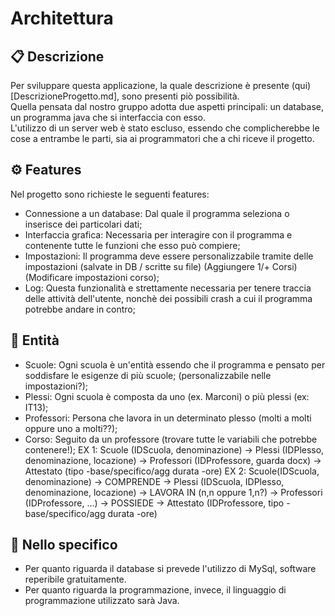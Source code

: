 # Architettura

<!-- (immagine architettura) -->

## :clipboard: Descrizione
Per sviluppare questa applicazione, la quale descrizione è presente (qui)[DescrizioneProgetto.md], sono presenti piò possibilità. <br>
Quella pensata dal nostro gruppo adotta due aspetti principali: un database, un programma java che si interfaccia con esso. <br>
L'utilizzo di un server web è stato escluso, essendo che complicherebbe le cose a entrambe le parti, sia ai programmatori che a chi riceve il progetto.

## :gear: Features
Nel progetto sono richieste le seguenti features:
- Connessione a un database: Dal quale il programma seleziona o inserisce dei particolari dati;
- Interfaccia grafica: Necessaria per interagire con il programma e contenente tutte le funzioni che esso può compiere;
- Impostazioni: Il programma deve essere personalizzabile tramite delle impostazioni (salvate in DB / scritte su file) (Aggiungere 1/+ Corsi) (Modificare impostazioni corso);
- Log: Questa funzionalità e strettamente necessaria per tenere traccia delle attività dell'utente, nonchè dei possibili crash a cui il programma potrebbe andare in contro;

## :busts_in_silhouette: Entità
- Scuole: Ogni scuola è un'entità essendo che il programma e pensato per soddisfare le esigenze di più scuole; (personalizzabile nelle impostazioni?);
- Plessi: Ogni scuola è composta da uno (ex. Marconi) o più plessi (ex: IT13);
- Professori: Persona che lavora in un determinato plesso (molti a molti oppure uno a molti??);
- Corso: Seguito da un professore (trovare tutte le variabili che potrebbe contenere!);
EX 1:
Scuole (IDScuola, denominazione) -> Plessi (IDPlesso, denominazione, locazione) -> Professori (IDProfessore, guarda docx) -> Attestato (tipo -base/specifico/agg durata -ore)
EX 2:
Scuole(IDScuola, denominazione) -> COMPRENDE -> Plessi (IDScuola, IDPlesso, denominazione, locazione) -> LAVORA IN (n,n oppure 1,n?) -> Professori (IDProfessore, ...) -> POSSIEDE -> Attestato (IDProfessore, tipo -base/specifico/agg durata -ore)

<!-- ## 📖 :book: (Controlla che vada bene come emojy)Tabelle, prima di farlo è necessario discutere e prendere visione dell'excel! -->

## :pushpin: Nello specifico
- Per quanto riguarda il database si prevede l'utilizzo di MySql, software reperibile gratuitamente.
- Per quanto riguarda la programmazione, invece, il linguaggio di programmazione utilizzato sarà Java.
